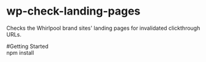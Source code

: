 # wp-check-landing-pages
Checks the Whirlpool brand sites' landing pages for invalidated clickthrough URLs.  
  
#Getting Started  
npm install  
  
